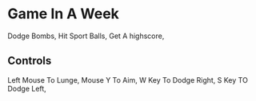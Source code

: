 # Game In A Week

Dodge Bombs, 
Hit Sport Balls, 
Get A highscore, 

## Controls
Left Mouse To Lunge, 
Mouse Y To Aim, 
W Key To Dodge Right, 
S Key TO Dodge Left, 


